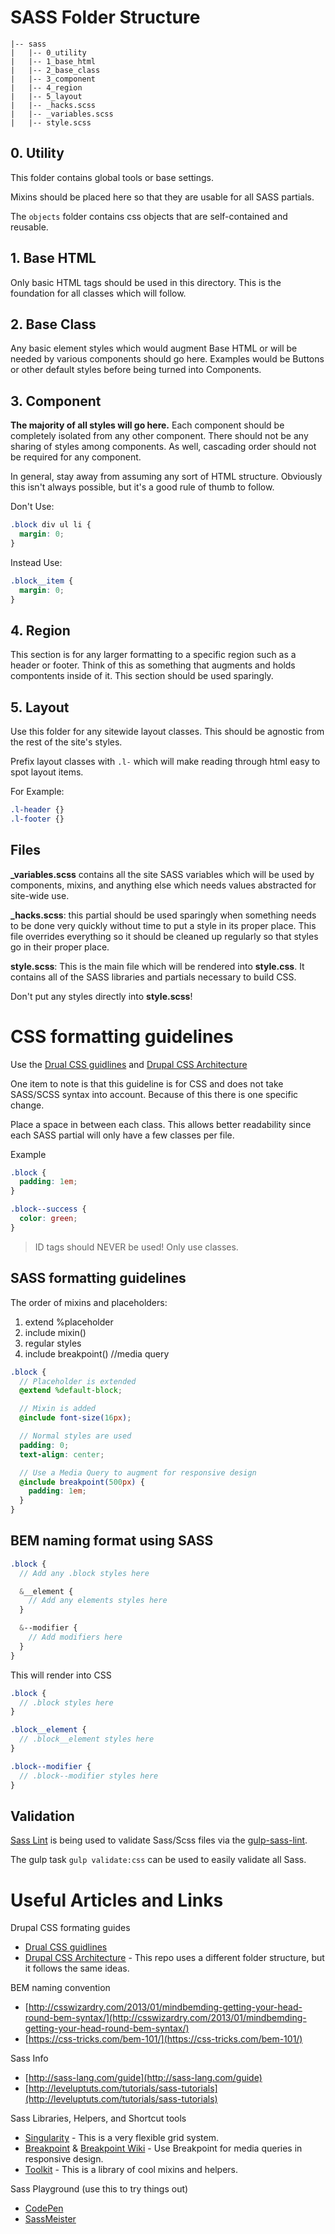 # SASS Folder Structure

```
|-- sass
|   |-- 0_utility
|   |-- 1_base_html
|   |-- 2_base_class
|   |-- 3_component
|   |-- 4_region
|   |-- 5_layout
|   |-- _hacks.scss
|   |-- _variables.scss
|   |-- style.scss
```

## 0. Utility
This folder contains global tools or base settings.

Mixins should be placed here so that they are usable for all SASS partials.

The `objects` folder contains css objects that are self-contained and reusable.

## 1. Base HTML
Only basic HTML tags should be used in this directory. This is the foundation for all classes which will follow.

## 2. Base Class
Any basic element styles which would augment Base HTML or will be needed by various components should go here. Examples would be Buttons or other default styles before being turned into Components.

## 3. Component
**The majority of all styles will go here.** Each component should be completely isolated from any other component. There should not be any sharing of styles among components. As well, cascading order should not be required for any component.

In general, stay away from assuming any sort of HTML structure. Obviously this isn't always possible, but it's a good rule of thumb to follow.

Don't Use:
```scss
.block div ul li {
  margin: 0;
}
```
Instead Use:
```scss
.block__item {
  margin: 0;
}
```

## 4. Region
This section is for any larger formatting to a specific region such as a header or footer. Think of this as something that augments and holds compontents inside of it. This section should be used sparingly.

## 5. Layout
Use this folder for any sitewide layout classes. This should be agnostic from the rest of the site's styles.

Prefix layout classes with `.l-` which will make reading through html easy to spot layout items.

For Example:
```scss
.l-header {}
.l-footer {}
```

## Files
**_variables.scss** contains all the site SASS variables which will be used by components, mixins, and anything else which needs values abstracted for site-wide use.

**_hacks.scss**: this partial should be used sparingly when something needs to be done very quickly without time to put a style in its proper place. This file overrides everything so it should be cleaned up regularly so that styles go in their proper place.

**style.scss**: This is the main file which will be rendered into **style.css**. It contains all of the SASS libraries and partials necessary to build CSS.

Don't put any styles directly into **style.scss**!


# CSS formatting guidelines
Use the [Drual CSS guidlines](https://www.drupal.org/node/1887862) and [Drupal CSS Architecture](https://www.drupal.org/coding-standards/css/architecture)

One item to note is that this guideline is for CSS and does not take SASS/SCSS syntax into account. Because of this there is one specific change.

Place a space in between each class. This allows better readability since each SASS partial will only have a few classes per file.

Example
```scss
.block {
  padding: 1em;
}

.block--success {
  color: green;
}
```

> ID tags should NEVER be used! Only use classes.

## SASS formatting guidelines
The order of mixins and placeholders:

1. extend %placeholder
2. include mixin()
3. regular styles
4. include breakpoint() //media query

```scss
.block {
  // Placeholder is extended
  @extend %default-block;

  // Mixin is added
  @include font-size(16px);

  // Normal styles are used
  padding: 0;
  text-align: center;

  // Use a Media Query to augment for responsive design
  @include breakpoint(500px) {
    padding: 1em;
  }
}
```

## BEM naming format using SASS
```scss
.block {
  // Add any .block styles here

  &__element {
    // Add any elements styles here
  }

  &--modifier {
    // Add modifiers here
  }
}
```

This will render into CSS
```scss
.block {
  // .block styles here
}

.block__element {
  // .block__element styles here
}

.block--modifier {
  // .block--modifier styles here
}
```

## Validation

[Sass Lint](https://github.com/sasstools/sass-lint) is being used to validate Sass/Scss files via the [gulp-sass-lint](https://www.npmjs.com/package/gulp-sass-lint).

The gulp task `gulp validate:css` can be used to easily validate all Sass.



# Useful Articles and Links
Drupal CSS formating guides

* [Drual CSS guidlines](https://www.drupal.org/node/1887862)
* [Drupal CSS Architecture](https://www.drupal.org/coding-standards/css/architecture) - This repo uses a different folder structure, but it follows the same ideas.

BEM naming convention

* [http://csswizardry.com/2013/01/mindbemding-getting-your-head-round-bem-syntax/](http://csswizardry.com/2013/01/mindbemding-getting-your-head-round-bem-syntax/)
* [https://css-tricks.com/bem-101/](https://css-tricks.com/bem-101/)

Sass Info

* [http://sass-lang.com/guide](http://sass-lang.com/guide)
* [http://leveluptuts.com/tutorials/sass-tutorials](http://leveluptuts.com/tutorials/sass-tutorials)

Sass Libraries, Helpers, and Shortcut tools

* [Singularity](https://github.com/at-import/Singularity/wiki) - This is a very flexible grid system.
* [Breakpoint](http://breakpoint-sass.com/) & [Breakpoint Wiki](https://github.com/at-import/breakpoint/wiki) - Use Breakpoint for media queries in responsive design.
* [Toolkit](https://github.com/at-import/toolkit) - This is a library of cool mixins and helpers.

Sass Playground (use this to try things out)

* [CodePen](http://codepen.io/pen/)
* [SassMeister](http://sassmeister.com/)
